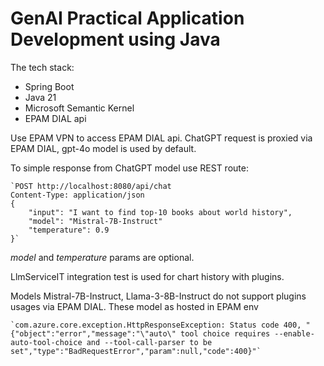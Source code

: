 # GenAI Practical Application Development using Java

The tech stack:

- Spring Boot
- Java 21
- Microsoft Semantic Kernel
- EPAM DIAL api

Use EPAM VPN to access EPAM DIAL api.
ChatGPT request is proxied via EPAM DIAL, gpt-4o model is used by default.

To simple response from ChatGPT model use REST route:

    `POST http://localhost:8080/api/chat
    Content-Type: application/json
    { 
        "input": "I want to find top-10 books about world history",
        "model": "Mistral-7B-Instruct"
        "temperature": 0.9
    }`

_model_ and _temperature_ params are optional.

LlmServiceIT integration test is used for chart history with plugins.

Models Mistral-7B-Instruct, Llama-3-8B-Instruct do not support plugins usages via EPAM DIAL. These model as hosted in
EPAM env

    `com.azure.core.exception.HttpResponseException: Status code 400, "{"object":"error","message":"\"auto\" tool choice requires --enable-auto-tool-choice and --tool-call-parser to be set","type":"BadRequestError","param":null,"code":400}"`